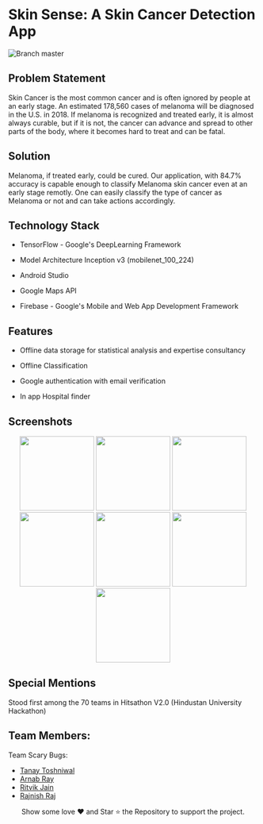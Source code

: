 # Skin Sense: A Skin Cancer Detection App

![Branch master](https://img.shields.io/badge/branch-master-brightgreen.svg?style=flat-square)

## Problem Statement
Skin Cancer is the most common cancer and is often
ignored by people at an early stage. An estimated
178,560 cases of melanoma will be diagnosed in the
U.S. in 2018. If melanoma is recognized and treated
early, it is almost always curable, but if it is not, the
cancer can advance and spread to other parts of the
body, where it becomes hard to treat and can be fatal.

## Solution
Melanoma, if treated early, could be cured. Our
application, with 84.7% accuracy is capable
enough to classify Melanoma skin cancer even at
an early stage remotly. One can easily classify
the type of cancer as Melanoma or not and can
take actions accordingly.

## Technology Stack
+ TensorFlow - Google's DeepLearning
Framework

+ Model Architecture Inception v3
(mobilenet_100_224)

+ Android Studio

+ Google Maps API

+ Firebase - Google's Mobile and Web App
Development Framework

## Features
+ Offline data storage for statistical analysis and expertise
consultancy

+ Offline Classification

+ Google authentication with email verification

+ In app Hospital finder

## Screenshots
<p align="center">

<img src='https://github.com/arnabuchiha/SkinSense/blob/tanay/screenshots/s1.png' width='150px'>
<img src='https://github.com/arnabuchiha/SkinSense/blob/tanay/screenshots/s2.png' width='150px'>
<img src='https://github.com/arnabuchiha/SkinSense/blob/tanay/screenshots/s3.png' width='150px'>
<img src='https://github.com/arnabuchiha/SkinSense/blob/tanay/screenshots/s4.png' width='150px'>
<img src='https://github.com/arnabuchiha/SkinSense/blob/tanay/screenshots/s5.png' width='150px'>
<img src='https://github.com/arnabuchiha/SkinSense/blob/tanay/screenshots/s6.png' width='150px'>
<img src='https://github.com/arnabuchiha/SkinSense/blob/tanay/screenshots/s7.png' width='150px'>

</p>

## Special Mentions
Stood first among the 70 teams in Hitsathon V2.0 (Hindustan University Hackathon)

## Team Members:
Team Scary Bugs:

+ [Tanay Toshniwal](https://github.com/tanaytoshniwal)
+ [Arnab Ray](https://github.com/arnabuchiha)
+ [Ritvik Jain](https://github.com/Ritvikjain)
+ [Rajnish Raj](https://github.com/ShadowRajnsih)


<p align="center">
Show some love ❤️ and Star ⭐️ the Repository to support the project.
